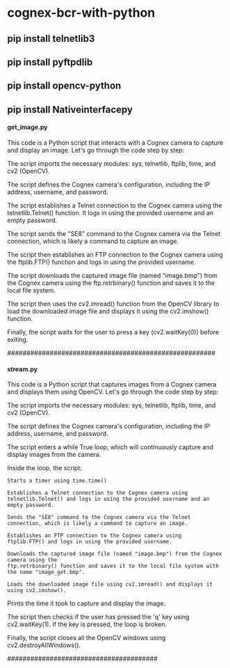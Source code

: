 # cognex-bcr-with-python

## pip install telnetlib3
## pip install pyftpdlib
## pip install opencv-python
## pip install Nativeinterfacepy

#### get_image.py ####

This code is a Python script that interacts with a Cognex camera to capture and display an image. 
Let's go through the code step by step:

The script imports the necessary modules: sys, telnetlib, ftplib, time, and cv2 (OpenCV).

The script defines the Cognex camera's configuration, including the IP address, username, and password.

The script establishes a Telnet connection to the Cognex camera using the 
telnetlib.Telnet() function. It logs in using the provided username and an empty password.

The script sends the "SE8" command to the Cognex camera via the Telnet connection, which is likely a command to capture an image.

The script then establishes an FTP connection to the Cognex camera using the 
ftplib.FTP() function and logs in using the provided username.

The script downloads the captured image file (named "image.bmp") from the Cognex camera using the 
ftp.retrbinary() function and saves it to the local file system.

The script then uses the 
cv2.imread() function from the OpenCV library to load the downloaded image file and displays it using the 
cv2.imshow() function.

Finally, the script waits for the user to press a key (cv2.waitKey(0)) before exiting.

######################################################

#### stream.py ####

This code is a Python script that captures images from a Cognex camera and displays them using OpenCV. Let's go through the code step by step:

The script imports the necessary modules: sys, telnetlib, ftplib, time, and cv2 (OpenCV).

The script defines the Cognex camera's configuration, including the IP address, username, and password.

The script enters a while True loop, which will continuously capture and display images from the camera.

Inside the loop, the script:

    Starts a timer using time.time()

    Establishes a Telnet connection to the Cognex camera using 
    telnetlib.Telnet() and logs in using the provided username and an empty password.

    Sends the "SE8" command to the Cognex camera via the Telnet connection, which is likely a command to capture an image.

    Establishes an FTP connection to the Cognex camera using 
    ftplib.FTP() and logs in using the provided username.

    Downloads the captured image file (named "image.bmp") from the Cognex camera using the 
    ftp.retrbinary() function and saves it to the local file system with the name "image_get.bmp".

    Loads the downloaded image file using cv2.imread() and displays it using cv2.imshow().

Prints the time it took to capture and display the image.

The script then checks if the user has pressed the 'q' key using 
cv2.waitKey(1). If the key is pressed, the loop is broken.

Finally, the script closes all the OpenCV windows using cv2.destroyAllWindows().

#######################################